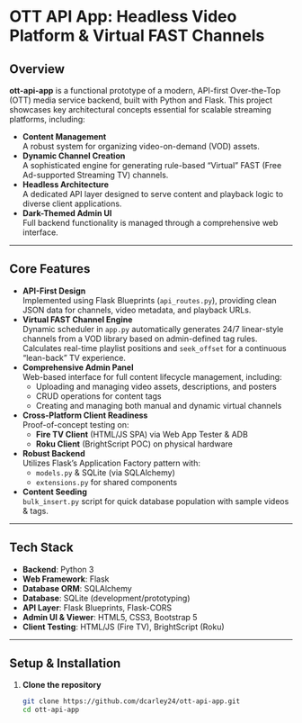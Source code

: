 # OTT API App: Headless Video Platform & Virtual FAST Channels

## Overview
**ott-api-app** is a functional prototype of a modern, API-first Over-the-Top (OTT) media service backend, built with Python and Flask. This project showcases key architectural concepts essential for scalable streaming platforms, including:

- **Content Management**  
  A robust system for organizing video-on-demand (VOD) assets.
- **Dynamic Channel Creation**  
  A sophisticated engine for generating rule-based “Virtual” FAST (Free Ad-supported Streaming TV) channels.
- **Headless Architecture**  
  A dedicated API layer designed to serve content and playback logic to diverse client applications.
- **Dark-Themed Admin UI**  
  Full backend functionality is managed through a comprehensive web interface.

---

## Core Features

- **API-First Design**  
  Implemented using Flask Blueprints (`api_routes.py`), providing clean JSON data for channels, video metadata, and playback URLs.  
- **Virtual FAST Channel Engine**  
  Dynamic scheduler in `app.py` automatically generates 24/7 linear-style channels from a VOD library based on admin-defined tag rules. Calculates real-time playlist positions and `seek_offset` for a continuous “lean-back” TV experience.  
- **Comprehensive Admin Panel**  
  Web-based interface for full content lifecycle management, including:  
  - Uploading and managing video assets, descriptions, and posters  
  - CRUD operations for content tags  
  - Creating and managing both manual and dynamic virtual channels  
- **Cross-Platform Client Readiness**  
  Proof-of-concept testing on:  
  - **Fire TV Client** (HTML/JS SPA) via Web App Tester & ADB  
  - **Roku Client** (BrightScript POC) on physical hardware  
- **Robust Backend**  
  Utilizes Flask’s Application Factory pattern with:  
  - `models.py` & SQLite (via SQLAlchemy)  
  - `extensions.py` for shared components  
- **Content Seeding**  
  `bulk_insert.py` script for quick database population with sample videos & tags.

---

## Tech Stack

- **Backend**: Python 3  
- **Web Framework**: Flask  
- **Database ORM**: SQLAlchemy  
- **Database**: SQLite (development/prototyping)  
- **API Layer**: Flask Blueprints, Flask-CORS  
- **Admin UI & Viewer**: HTML5, CSS3, Bootstrap 5  
- **Client Testing**: HTML/JS (Fire TV), BrightScript (Roku)  

---

## Setup & Installation

1. **Clone the repository**
   ```bash
   git clone https://github.com/dcarley24/ott-api-app.git
   cd ott-api-app
